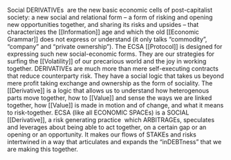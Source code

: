 Social DERIVATIVEs  are the new basic economic cells of post-capitalist society: a new social and relational form – a form of risking and opening new opportunities together, and sharing its risks and upsides – that characterizes the [[Information]] age and which the old [[Economic Grammar]] does not express or understand (it only talks “commodity”, “company” and “private ownership”). The ECSA [[Protocol]] is designed for expressing such new social-economic forms. They are our strategies for surfing the [[Volatility]] of our precarious world and the joy in working together. DERIVATIVEs are much more than mere self-executing contracts that reduce counterparty risk. They have a social logic that takes us beyond mere profit taking exchange and ownership as the form of sociality. The [[Derivative]] is a logic that allows us to understand how heterogenous parts move together, how to [[Value]] and sense the ways we are linked together, how [[Value]] is made in motion and of change, and what it means to risk-together. ECSA (like all ECONOMIC SPACEs) is a SOCIAL [[Derivative]], a risk generating practice  which ARBITRAGEs, speculates and leverages about being able to act together, on a certain gap or an opening or an opportunity. It makes our flows of STAKEs and risks intertwined in a way that articulates and expands the “inDEBTness” that we are making this together.